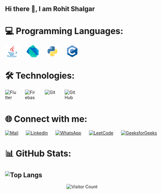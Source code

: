 ## Hi there 👋, I am Rohit Shalgar

# 💻 Programming Languages:
<div style="display: flex; gap: 25px;">
  <img src="https://raw.githubusercontent.com/devicons/devicon/master/icons/java/java-original.svg" alt="Java" width="45" height="40"/>
  <img src="https://raw.githubusercontent.com/devicons/devicon/master/icons/dart/dart-original.svg" alt="Dart" width="40" height="40"/>
  <img src="https://raw.githubusercontent.com/devicons/devicon/master/icons/python/python-original.svg" alt="Python" width="40" height="40"/>
  <img src="https://raw.githubusercontent.com/devicons/devicon/master/icons/c/c-original.svg" alt="C" width="40" height="40"/>
</div>

# 🛠️ Technologies:
<div style="display: flex; gap: 25px;">
  <img src="https://w7.pngwing.com/pngs/67/315/png-transparent-flutter-hd-logo-thumbnail.png" alt="Flutter" width="40" height="40"/>
  <img src="https://firebase.google.com/downloads/brand-guidelines/PNG/logo-logomark.png" alt="Firebase" width="40" height="40"/>
  <img src="https://www.vectorlogo.zone/logos/git-scm/git-scm-icon.svg" alt="Git" width="40" height="40"/>
  <img src="https://github.githubassets.com/images/modules/logos_page/GitHub-Mark.png" alt="GitHub" width="40" height="40"/>
</div>

# 🌐 Connect with me:
<div style="display: flex; gap: 25px;">
  <a href="mailto:rohitshalgar04@gmail.com">
    <img src="https://img.icons8.com/?size=256&id=qyRpAggnV0zH&format=png" alt="Mail" width="40" height="40"/>
  </a>
  <a href=["https://www.linkedin.com/in/rohit-shalgar/"]>
    <img src="https://img.icons8.com/?size=256&id=MR3dZdlA53te&format=png" alt="LinkedIn" width="40" height="40" />
  </a>
  <a href="https://api.whatsapp.com/send/?phone=919527418522">
    <img src="https://img.icons8.com/?size=256&id=DUEq8l5qTqBE&format=png" alt="WhatsApp" width="40" height="40" />
  </a>
  <a href=["https://leetcode.com/u/Rohit_Shalgar/"]>
    <img src="https://raw.githubusercontent.com/rahuldkjain/github-profile-readme-generator/master/src/images/icons/Social/leet-code.svg" alt="LeetCode" height="35" width="40" />
  </a>
  <a href=["https://www.geeksforgeeks.org/user/rohitshayzzm/"]>
    <img src="https://raw.githubusercontent.com/rahuldkjain/github-profile-readme-generator/master/src/images/icons/Social/geeks-for-geeks.svg" alt="GeeksforGeeks" height="40" width="40" />
  </a>
</div>

# 📊 GitHub Stats:
![Top Langs](https://github-readme-stats.vercel.app/api/top-langs/?username=RohitShalgar4&theme=radical&hide_border=false&include_all_commits=true&count_private=true&layout=compact)
---
<div style="display: flex; justify-content: center; gap: 30px;">
  <img src="https://visitcount.itsvg.in/api?id=RohitShalgar4&icon=3&color=6" alt="Visitor Count" height="30"/>
</div>

